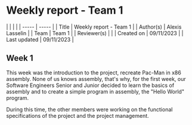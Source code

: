 # Weekly report - Team 1

| | | |
| ----- | ----- |
| Title | Weekly report - Team 1 |
| Author(s) | Alexis Lasselin |
| Team | Team 1 |
| Reviewer(s) |  |
| Created on | 09/11/2023 |
| Last updated | 09/11/2023 |

## Week 1

This week was the introduction to the project, recreate Pac-Man in x86 assembly. None of us knows assembly, that's why, for the first week, our Software Engineers Senior and Junior decided to learn the basics of assembly and to create a simple program in assembly, the "Hello World" program.

During this time, the other members were working on the functional specifications of the project and the project management.

